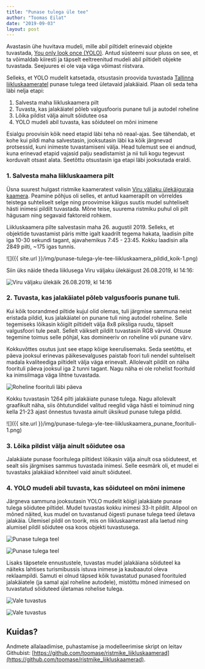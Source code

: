 ```yaml
---
title: "Punase tulega üle tee"
author: "Toomas Eilat"
date: "2019-09-03"
layout: post
---
```









Avastasin ühe huvitava mudeli, mille abil piltidelt erinevaid objekte tuvastada, [You only look once (YOLO)](https://pjreddie.com/darknet/yolo/). Antud süsteemi suur pluss on see, et ta võimaldab kiiresti ja täpselt eeltreenitud mudeli abil piltidelt objekte tuvastada. Seejuures ei ole vaja väga võimast riistvara.

Selleks, et YOLO mudelit katsetada, otsustasin proovida tuvastada [Tallinna liikluskaameratel](http://ristmikud.tallinn.ee/) punase tulega teed ületavaid jalakäiaid. Plaan oli seda teha läbi nelja etapi:

1. Salvesta maha liikluskaamera pilt
2. Tuvasta, kas jalakäiatel põleb valgusfooris punane tuli ja autodel roheline
3. Lõika pildist välja ainult sõidutee osa
4. YOLO mudeli abil tuvasta, kas sõiduteel on mõni inimene

Esialgu proovisin kõik need etapid läbi teha nö reaal-ajas. See tähendab, et kohe kui pildi maha salvestasin, jooksutasin läbi ka kõik järgnevad protsessid, kuni inimeste tuvastamiseni välja. Head tulemust see ei andnud, kuna erinevad etapid vajasid palju seadistamist ja nii tuli kogu tegevust korduvalt otsast alata. Seetõttu otsustasin iga etapi läbi jooksutada eraldi.


### 1. Salvesta maha liikluskaamera pilt




Üsna suurest hulgast ristmike kaameratest valisin [Viru väljaku ülekäiguraja kaamera](http://ristmikud.tallinn.ee/last/cam104.jpg). Peamine põhjus oli selles, et antud kaamerapilt on võrreldes teistega suhteliselt selge ning proovimise käigus suutis mudel suhteliselt hästi inimesi pildilt tuvastada. Mõne teise, suurema ristmiku puhul oli pilt hägusam ning segavaid faktoreid rohkem.

Liikluskaamera pilte salvestasin maha 26. augustil 2019. Selleks, et objektide tuvastamist päris mitte igalt kaadrilt tegema hakata, laadisin pilte iga 10-30 sekundi tagant, ajavahemikus 7:45 - 23:45. Kokku laadisin alla 2849 pilti, ~175 igas tunnis. 

![]({{ site.url }}/img/punase-tulega-yle-tee-liikluskaamera_pildid_koik-1.png)

Siin üks näide tiheda liiklusega Viru väljaku ülekäigust 26.08.2019, kl 14:16:

![Viru väljaku ülekäik 26.08.2019, kl 14:16](https://github.com/toomase/toomase.github.io/raw/master/img/viru_valjak_1.jpg)


### 2. Tuvasta, kas jalakäiatel põleb valgusfooris punane tuli.

Kui kõik toorandmed piltide kujul olid olemas, tuli järgmise sammuna neist eristada pildid, kus jalakäiatel on punane tuli ning autodel roheline. Selle tegemiseks lõikasin kõigilt piltidelt välja 8x8 piksliga ruudu, täpselt valgusfoori tule pealt. Sellelt väikselt pildilt tuvastasin RGB värvid. Otsuse tegemine toimus selle põhjal, kas domineeriv on roheline või punane värv.

Kokkuvõttes osutus just see etapp kõige keerulisemaks. Seda seetõttu, et päeva jooksul erinevas päikesevalguses paistab foori tuli nendel suhteliselt madala kvaliteediga piltidelt välja väga erinevalt. Allolevalt pildilt on näha foorituli päeva jooksul iga 2 tunni tagant. Nagu näha ei ole rohelist foorituld ka inimsilmaga väga lihtne tuvastada.



![Roheline foorituli läbi päeva](https://github.com/toomase/toomase.github.io/raw/master/img/auto-foor-roheline.jpg)




Kokku tuvastasin 1264 pilti jalakäiate punase tulega. Nagu allolevalt graafikult näha, siis õhtutundidel valitud reeglid väga hästi ei toiminud ning kella 21-23 ajast õnnestus tuvasta ainult üksikud punase tulega pildid.

![]({{ site.url }}/img/punase-tulega-yle-tee-liikluskaamera_punane_foorituli-1.png)


### 3. Lõika pildist välja ainult sõidutee osa

Jalakäiate punase fooritulega piltidest lõikasin välja ainult osa sõiduteest, et sealt siis järgmises sammus tuvastada inimesi. Selle eesmärk oli, et mudel ei tuvastaks jalakäiad kõnniteel vaid ainult sõiduteel.


### 4. YOLO mudeli abil tuvasta, kas sõiduteel on mõni inimene




Järgneva sammuna jooksutasin YOLO mudelit kõigil jalakäiate punase tulega sõidutee piltidel. Mudel tuvastas kokku inimesi 33-lt pildilt. Allpool on mõned näited, kus mudel on tuvastanud õigesti punase tulega teed ületava jalakäia. Ülemisel pildil on toorik, mis on liikluskaamerast alla laetud ning alumisel pildil sõidutee osa koos objekti tuvastusega.




![Punase tulega teel](https://github.com/toomase/toomase.github.io/raw/master/img/punas-tulega-teel-1.jpg)

![Punase tulega teel](https://github.com/toomase/toomase.github.io/raw/master/img/punas-tulega-teel-2.jpg)

Lisaks täpsetele ennustustele, tuvastas mudel jalakäiana sõiduteel ka näiteks lahtises turismibussis istuva inimese ja kaubaautol oleva reklaampildi. Samuti ei olnud täpsed kõik tuvastatud punased foorituled jalakäiatele (ja samal ajal roheline autodele), mistõttu mõned inimesed on tuvastatud sõiduteed ületamas rohelise tulega.





![Vale tuvastus](https://github.com/toomase/toomase.github.io/raw/master/img/punas-tulega-teel-vale-1.jpg)

![Vale tuvastus](https://github.com/toomase/toomase.github.io/raw/master/img/punas-tulega-teel-vale-2.jpg)


## Kuidas?
Andmete allalaadimise, puhastamise ja modelleerimise skript on leitav Githubist: [https://github.com/toomase/ristmike_liikluskaamerad](https://github.com/toomase/ristmike_liikluskaamerad).
